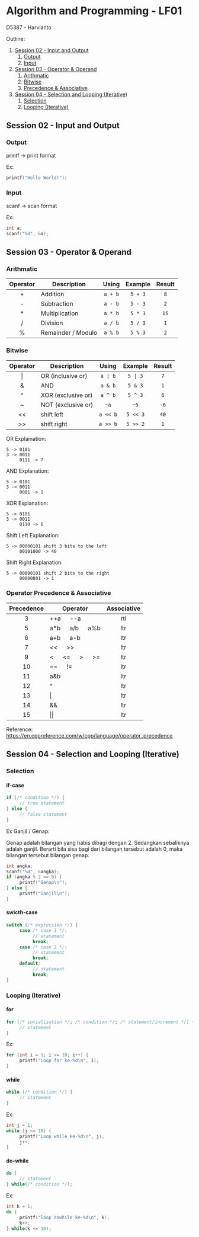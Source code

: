 # Algorithm and Programming - LF01

D5387 - Harvianto

Outline:
1. [Session 02 - Input and Output](#session-02---input-and-output)
    1. [Output](#output)
    2. [Input](#input)
2. [Session 03 - Operator & Operand](#session-03---operator--operand)
    1. [Arithmatic](#arithmatic)
    2. [Bitwise](#bitwise)
    3. [Precedence & Associative](#operator-precedence--associative)
3. [Session 04 - Selection and Looping (Iterative)](#session-04---selection-and-looping-iterative)
     1. [Selection](#selection)
     2. [Looping (Iterative)](#looping-iterative)

## Session 02 - Input and Output

### Output

printf -> print format

Ex:

```c
printf("Hello World!");
```

### Input

scanf -> scan format

Ex:

```c
int a;
scanf("%d", &a);
```

## Session 03 - Operator & Operand

### Arithmatic

| Operator | Description        |  Using  | Example | Result |
| :------: | ------------------ | :-----: | :-----: | :----: |
|    +     | Addition           | `a + b` | `5 + 3` |  `8`   |
|    -     | Subtraction        | `a - b` | `5 - 3` |  `2`   |
|    \*    | Multiplication     | `a * b` | `5 * 3` |  `15`  |
|    /     | Division           | `a / b` | `5 / 3` |  `1`   |
|    %     | Remainder / Modulo | `a % b` | `5 % 3` |  `2`   |

### Bitwise

| Operator | Description        |  Using   | Example  | Result |
| :------: | ------------------ | :------: | :------: | :----: |
|    \|    | OR (inclusive or)  | `a \| b` | `5 \| 3` |  `7`   |
|    &     | AND                | `a & b`  | `5 & 3`  |  `1`   |
|    ^     | XOR (exclusive or) | `a ^ b`  | `5 ^ 3`  |  `6`   |
|    ~     | NOT (exclusive or) |   `~a`   |   `~5`   |  `-6`  |
|    <<    | shift left         | `a << b` | `5 << 3` |  `40`  |
|    >>    | shift right        | `a >> b` | `5 >> 2` |  `1`   |

OR Explaination:

```
5 -> 0101
3 -> 0011
     0111 -> 7
```

AND Explanation:

```
5 -> 0101
3 -> 0011
     0001 -> 1
```

XOR Explanation:

```
5 -> 0101
3 -> 0011
     0110 -> 6
```

Shift Left Explanation:

```
5 -> 00000101 shift 3 bits to the left
     00101000 -> 40
```

Shift Right Explanation:

```
5 -> 00000101 shift 2 bits to the right
     00000001 -> 1
```

### Operator Precedence & Associative

| Precedence | Operator                       | Associative |
| :--------: | ------------------------------ | :---------: |
|     3      | ++a &emsp; --a                 |     rtl     |
|     5      | a\*b &emsp; a/b &emsp; a%b     |     ltr     |
|     6      | a+b &emsp; a-b                 |     ltr     |
|     7      | << &emsp; >>                   |     ltr     |
|     9      | < &emsp; <= &emsp; > &emsp; >= |     ltr     |
|     10     | == &emsp; !=                   |     ltr     |
|     11     | a&b                            |     ltr     |
|     12     | ^                              |     ltr     |
|     13     | \|                             |     ltr     |
|     14     | &&                             |     ltr     |
|     15     | \|\|                           |     ltr     |

Reference: https://en.cppreference.com/w/cpp/language/operator_precedence


## Session 04 - Selection and Looping (Iterative)

### Selection

#### if-case

```c++
if (/* condition */) {
     // true statement
} else {
     // false statement
}
```

Ex Ganjil / Genap:

Genap adalah bilangan yang habis dibagi dengan 2. Sedangkan sebaliknya adalah ganjil. Berarti bila sisa bagi dari bilangan tersebut adalah 0, maka bilangan tersebut bilangan genap.
```c++
int angka;
scanf("%d", &angka);
if (angka % 2 == 0) {
     printf("Genap\n");
} else {
     printf("Ganjil\n");
}
```

#### swicth-case

```c
switch (/* expression */) {
     case /* case 1 */:
          // statement
          break;
     case /* case 2 */:
          // statement
          break;
     default:
          // statement
          break;
}
```

### Looping (Iterative)

#### for

```c
for (/* intialization */; /* condition */; /* statement/increment */) {
     // statement
}
```

Ex:
```c
for (int i = 1; i <= 10; i++) {
     printf("Loop for ke-%d\n", i);
}
```

#### while

```c
while (/* condition */) {
     // statement
}
```

Ex:
```c
int j = 1; 
while (j <= 10) {
     printf("Loop while ke-%d\n", j);
     j++;
}
```

#### do-while

```c
do {
     // statement
} while(/* condition */);
```

Ex:
```c
int k = 1; 
do {
     printf("loop dowhile ke-%d\n", k);
     k++;
} while(k <= 10);
```